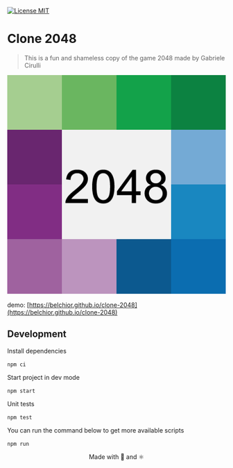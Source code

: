 [![License MIT](https://img.shields.io/badge/license-MIT-blue.svg)](https://opensource.org/licenses/MIT)

# Clone 2048
> This is a fun and shameless copy of the game 2048 made by Gabriele Cirulli

[![vcard](https://raw.githubusercontent.com/belchior/clone-2048/master/public/vcard.png)](https://belchior.github.io/clone-2048)

demo: [https://belchior.github.io/clone-2048](https://belchior.github.io/clone-2048)

## Development
Install dependencies
```shell
npm ci
```

Start project in dev mode
```shell
npm start
```

Unit tests
```shell
npm test
```

You can run the command below to get more available scripts
```shell
npm run
```

<p align="center">Made with 💜 and ⚛️</p>
